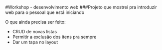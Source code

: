 #Workshop - desenvolvimento web
###Projeto que mostrei pra introduzir web para o pessoal que está iniciando

O que ainda precisa ser feito:
- CRUD de novas listas
- Permitir a exclusão dos itens pra sempre
- Dar um tapa no layout

